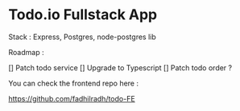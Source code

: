 # Todo.io Fullstack App 

Stack : Express, Postgres, node-postgres lib

Roadmap : 

[] Patch todo service
[] Upgrade to Typescript 
[] Patch todo order ?

You can check the frontend repo here :

https://github.com/fadhilradh/todo-FE
